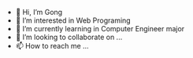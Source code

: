 - 👋 Hi, I’m Gong
- 👀 I’m interested in Web Programing
- 🌱 I’m currently learning in Computer Engineer major
- 💞️ I’m looking to collaborate on ...
- 📫 How to reach me ...

<!---
lovelymod/lovelymod is a ✨ special ✨ repository because its `README.md` (this file) appears on your GitHub profile.
You can click the Preview link to take a look at your changes.
--->
